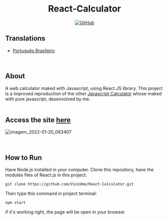 # <div align="center">React-Calculator</div>

<div align="center"><a href="https://github.com/ViniUme/React-Calculator/blob/master/LICENSE"><img alt="GitHub" src="https://img.shields.io/github/license/ViniUme/React-Calculator?color=%231db954&style=for-the-badge"></a></div>

## Translations
    
- [Português Brasileiro](https://github.com/ViniUme/React-Calculator/blob/master/translations/README-pt-br.md)

<br>

## About
A web calculator maked with Javascript, using React.JS library. This project is a improved reproduction of the other <a href="https://github.com/ViniUme/Calculator-JS">Javascript Calculator</a> whose maked with pure javascript, desenvolved by me.
<br><br>
## Access the site <a href="https://viniume.github.io/React-Calculator/">here</a>
![imagem_2022-01-20_083407](https://user-images.githubusercontent.com/66230638/150331208-d38d7c2d-d6fd-45f0-86b0-5da4ea0acf83.png)

<br>

## How to Run
Have Node.js installed in your computer.
Clone this repository, have the modules files of React.js in this project:

    git clone https://github.com/ViniUme/React-Calculator.git
    
Then type this command in project terminal:

    npm start
    
if it's working right, the page will be open in your browser
